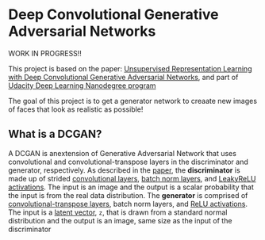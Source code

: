 # Deep Convolutional Generative Adversarial Networks

WORK IN PROGRESS!!

This project is based on the paper: [Unsupervised Representation Learning with Deep Convolutional Generative Adversarial Networks](https://arxiv.org/abs/1511.06434), and part of [Udacity Deep Learning Nanodegree program](https://www.udacity.com/course/deep-learning-nanodegree--nd101)

The goal of this project is to get a generator network to creaate new images of faces that look as realistic as possible!

## What is a DCGAN?
A DCGAN is anextension of Generative Adversarial Network that uses convolutional and convolutional-transpose layers in the discriminator and generator, respectively. As described in the [paper](https://arxiv.org/pdf/1511.06434.pdf), the **discriminator** is made up of strided [convolutional layers](https://cs231n.github.io/convolutional-networks/#conv), [batch norm layers](https://arxiv.org/abs/1502.03167), and [LeakyReLU activations](https://ml-cheatsheet.readthedocs.io/en/latest/activation_functions.html#leakyrelu). The input is an image and the output is a scalar probability that the input is from the real data distribution. The **generator** is comprised of [convolutional-transpose layers](https://medium.com/activating-robotic-minds/up-sampling-with-transposed-convolution-9ae4f2df52d0), batch norm layers, and [ReLU activations](https://ml-cheatsheet.readthedocs.io/en/latest/activation_functions.html#relu). The input is a [latent vector](https://towardsdatascience.com/understanding-latent-space-in-machine-learning-de5a7c687d8d), `z`, that is drawn from a standard normal distribution and the output is an image, same size as the input of the discriminator
